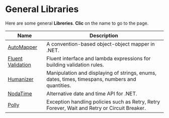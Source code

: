 # General Libraries

Here are some general **Libreries**. **Clic** on the name to go to the page.

| **Name**                  | **Description**                                                                                   |
|---------------------------|---------------------------------------------------------------------------------------------------|
|[AutoMapper](https://github.com/AutoMapper/AutoMapper)                 |A convention-based object-object mapper in .NET.                                                   |
|[Fluent Validation](https://github.com/JeremySkinner/FluentValidation)          |Fluent interface and lambda expressions for building validation rules.                             |
|[Humanizer](https://github.com/Humanizr/Humanizer)                  | Manipulation and displaying of strings, enums, dates, times, timespans, numbers and quantities.   |
|[NodaTime](https://github.com/nodatime/nodatime)                   |Alternative date and time API for .NET.                                                            |
|[Polly](https://github.com/App-vNext/Polly)                      | Exception handling policies such as Retry, Retry Forever, Wait and Retry or Circuit Breaker.      |

